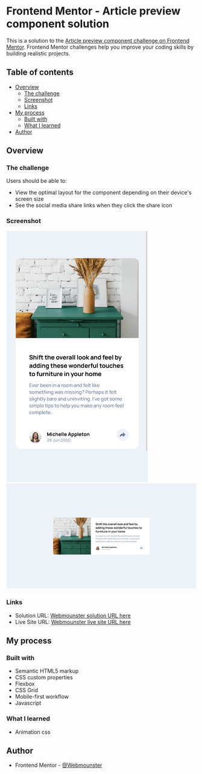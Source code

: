 # Frontend Mentor - Article preview component solution

This is a solution to the [Article preview component challenge on Frontend Mentor](https://www.frontendmentor.io/challenges/article-preview-component-dYBN_pYFT). Frontend Mentor challenges help you improve your coding skills by building realistic projects.

## Table of contents

-   [Overview](#overview)
    -   [The challenge](#the-challenge)
    -   [Screenshot](#screenshot)
    -   [Links](#links)
-   [My process](#my-process)
    -   [Built with](#built-with)
    -   [What I learned](#what-i-learned)
-   [Author](#author)

## Overview

### The challenge

Users should be able to:

-   View the optimal layout for the component depending on their device's screen size
-   See the social media share links when they click the share icon

### Screenshot

![](./images/capturas/Captura-Mobile.png)
![](./images/capturas/Captura-Desktop.png)

### Links

-   Solution URL: [Webmounster solution URL here](https://github.com/Webmounster/Article-preview-component)
-   Live Site URL: [Webmounster live site URL here](https://webmounster.github.io/Article-preview-component/)

## My process

### Built with

-   Semantic HTML5 markup
-   CSS custom properties
-   Flexbox
-   CSS Grid
-   Mobile-first workflow
-   Javascript

### What I learned

-   Animation css

## Author

-   Frontend Mentor - [@Webmounster](https://www.frontendmentor.io/profile/Webmounster)
